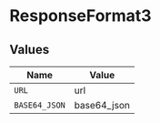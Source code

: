 # ResponseFormat3


## Values

| Name          | Value         |
| ------------- | ------------- |
| `URL`         | url           |
| `BASE64_JSON` | base64_json   |